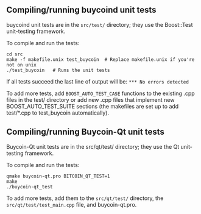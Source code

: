 Compiling/running buycoind unit tests
------------------------------------

buycoind unit tests are in the `src/test/` directory; they
use the Boost::Test unit-testing framework.

To compile and run the tests:

	cd src
	make -f makefile.unix test_buycoin  # Replace makefile.unix if you're not on unix
	./test_buycoin   # Runs the unit tests

If all tests succeed the last line of output will be:
`*** No errors detected`

To add more tests, add `BOOST_AUTO_TEST_CASE` functions to the existing
.cpp files in the test/ directory or add new .cpp files that
implement new BOOST_AUTO_TEST_SUITE sections (the makefiles are
set up to add test/*.cpp to test_buycoin automatically).


Compiling/running Buycoin-Qt unit tests
---------------------------------------

Buycoin-Qt unit tests are in the src/qt/test/ directory; they
use the Qt unit-testing framework.

To compile and run the tests:

	qmake buycoin-qt.pro BITCOIN_QT_TEST=1
	make
	./buycoin-qt_test

To add more tests, add them to the `src/qt/test/` directory,
the `src/qt/test/test_main.cpp` file, and buycoin-qt.pro.
